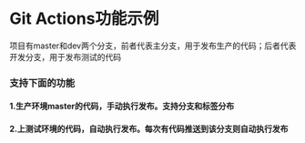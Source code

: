 # Git Actions功能示例
项目有master和dev两个分支，前者代表主分支，用于发布生产的代码；后者代表开发分支，用于发布测试的代码
###  支持下面的功能
#### 1.生产环境master的代码，手动执行发布。支持分支和标签分布
#### 2.上测试环境的代码，自动执行发布。每次有代码推送到该分支则自动执行发布
